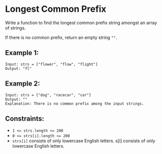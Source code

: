 # Longest Common Prefix

Write a function to find the longest common prefix string amongst an array of strings.

If there is no common prefix, return an empty string `""`.

## Example 1:
```plaintext
Input: strs = ["flower", "flow", "flight"]
Output: "fl"
```

## Example 2:
```plaintext
Input: strs = ["dog", "racecar", "car"]
Output: ""
Explanation: There is no common prefix among the input strings.
```

## Constraints:
- `1 <= strs.length <= 200`
- `0 <= strs[i].length <= 200`
- `strs[i]` consists of only lowercase English letters.
  s[i] consists of only lowercase English letters.